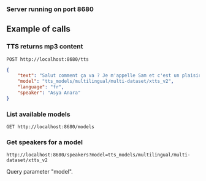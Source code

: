 ### Server running on port 8680

## Example of calls

### TTS returns mp3 content

`POST http://localhost:8680/tts`
```json
{
    "text": "Salut comment ça va ? Je m'appelle Sam et c'est un plaisir de te rencontrer.",
    "model": "tts_models/multilingual/multi-dataset/xtts_v2",
    "language": "fr",
    "speaker": "Asya Anara"
}
```

### List available models

`GET http://localhost:8680/models`

### Get speakers for a model

`http://localhost:8680/speakers?model=tts_models/multilingual/multi-dataset/xtts_v2`

Query parameter "model".